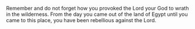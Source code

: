 Remember and do not forget how you provoked the Lord your God to wrath in the wilderness. From the day you came out of the land of Egypt until you came to this place, you have been rebellious against the Lord.
